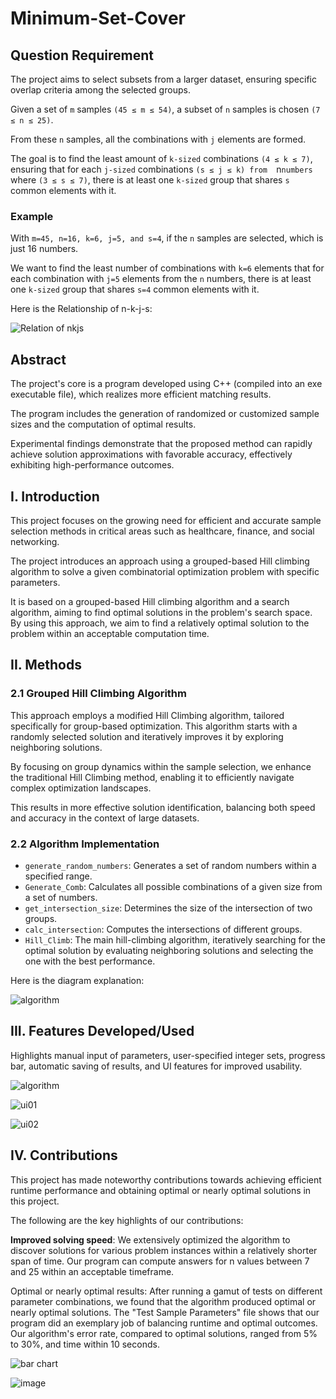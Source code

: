 # Minimum-Set-Cover

## Question Requirement

The project aims to select subsets from a larger dataset, ensuring specific overlap criteria among the selected groups. 

Given a set of `m` samples `(45 ≤ m ≤ 54)`, a subset of `n` samples is chosen `(7 ≤ n ≤ 25)`. 

From these `n` samples, all the combinations with `j` elements are formed. 

The goal is to find the least amount of `k-sized` combinations `(4 ≤ k ≤ 7)`, ensuring that for each `j-sized` combinations `(s ≤ j ≤ k) from  `n` numbers ` where  `(3 ≤ s ≤ 7)`, there is at least one `k-sized` group that shares `s` common elements with it.

### Example

With `m=45, n=16, k=6, j=5, and s=4`, if the `n` samples are selected, which is just 16 numbers. 

We want to find the least number of combinations with `k=6` elements that for each combination with `j=5` elements from the `n` numbers, there is at least one `k-sized` group that shares `s=4` common elements with it.

Here is the Relationship of n-k-j-s: 

![Relation of nkjs](https://github.com/Fai-yong/Minimum-Set-Cover/blob/main/image/n-k-%20%20relationship.svg)
## Abstract
  The project's core is a program developed using C++ (compiled into an exe executable file), which realizes more efficient matching results. 
  
  The program includes the generation of randomized or customized sample sizes and the computation of optimal results. 

  Experimental findings demonstrate that the proposed method can rapidly achieve solution approximations with favorable accuracy, effectively exhibiting high-performance outcomes.

## I. Introduction
  This project focuses on the growing need for efficient and accurate sample selection methods in critical areas such as healthcare, finance, and social networking.  

  The project introduces an approach using a grouped-based Hill climbing algorithm to solve a given combinatorial optimization problem with specific parameters.  

  It is based on a grouped-based Hill climbing algorithm and a search algorithm, aiming to find optimal solutions in the problem's search space. By using this approach, we aim to find a relatively optimal solution to the problem within an acceptable computation time.

## II. Methods
### 2.1 Grouped Hill Climbing Algorithm



This approach employs a modified Hill Climbing algorithm, tailored specifically for group-based optimization.  This algorithm starts with a randomly selected solution and iteratively improves it by exploring neighboring solutions. 

By focusing on group dynamics within the sample selection, we enhance the traditional Hill Climbing method, enabling it to efficiently navigate complex optimization landscapes.  

This results in more effective solution identification, balancing both speed and accuracy in the context of large datasets.

### 2.2 Algorithm Implementation
- `generate_random_numbers`: Generates a set of random numbers within a specified range.
- `Generate_Comb`: Calculates all possible combinations of a given size from a set of numbers.
- `get_intersection_size`: Determines the size of the intersection of two groups.
- `calc_intersection`: Computes the intersections of different groups.
- `Hill_Climb`: The main hill-climbing algorithm, iteratively searching for the optimal solution by evaluating neighboring solutions and selecting the one with the best performance.

Here is the diagram explanation:

![algorithm](https://github.com/Fai-yong/Minimum-Set-Cover/blob/main/image/algorithm.svg)

## III. Features Developed/Used
Highlights manual input of parameters, user-specified integer sets, progress bar, automatic saving of results, and UI features for improved usability.

![algorithm](https://github.com/Fai-yong/Minimum-Set-Cover/blob/main/image/a2y8x-uqeew.svg)

![ui01](https://github.com/Fai-yong/Minimum-Set-Cover/blob/main/image/ui01.png)

![ui02](https://github.com/Fai-yong/Minimum-Set-Cover/blob/main/image/ui02.png)


## IV. Contributions
This project has made noteworthy contributions towards achieving efficient runtime performance and obtaining optimal or nearly optimal solutions in this project. 

The following are the key highlights of our contributions:

**Improved solving speed**: We extensively optimized the algorithm to discover solutions for various problem instances within a relatively shorter span of time. Our program can compute answers for n values between 7 and 25 within an acceptable timeframe.

Optimal or nearly optimal results: After running a gamut of tests on different parameter combinations, we found that the algorithm produced optimal or nearly optimal solutions. The "Test Sample Parameters" file shows that our program did an exemplary job of balancing runtime and optimal outcomes. Our algorithm's error rate, compared to optimal solutions, ranged from 5% to 30%, and time within 10 seconds.

![bar chart](https://github.com/Fai-yong/Minimum-Set-Cover/blob/main/image/bar%20chart.svg)


![image](https://github.com/Fai-yong/Minimum-Set-Cover/blob/main/image/line%20chart.svg)


